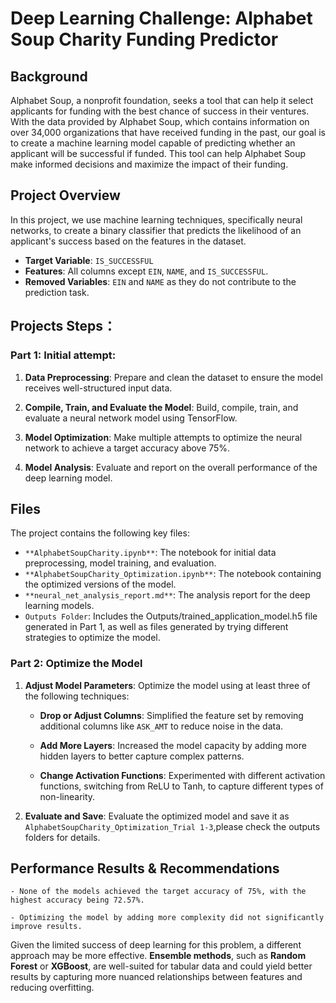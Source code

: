# Deep Learning Challenge: Alphabet Soup Charity Funding Predictor

## Background

Alphabet Soup, a nonprofit foundation, seeks a tool that can help it select applicants for funding with the best chance of success in their ventures. With the data provided by Alphabet Soup, which contains information on over 34,000 organizations that have received funding in the past, our goal is to create a machine learning model capable of predicting whether an applicant will be successful if funded. This tool can help Alphabet Soup make informed decisions and maximize the impact of their funding.

## Project Overview

In this project, we use machine learning techniques, specifically neural networks, to create a binary classifier that predicts the likelihood of an applicant's success based on the features in the dataset.

- **Target Variable**: `IS_SUCCESSFUL`
- **Features**: All columns except `EIN`, `NAME`, and `IS_SUCCESSFUL`.
- **Removed Variables**: `EIN` and `NAME` as they do not contribute to the prediction task.


## Projects Steps：

### Part 1: Initial attempt:

1. **Data Preprocessing**: Prepare and clean the dataset to ensure the model receives well-structured input data.

2. **Compile, Train, and Evaluate the Model**: Build, compile, train, and evaluate a neural network model using TensorFlow.

3. **Model Optimization**: Make multiple attempts to optimize the neural network to achieve a target accuracy above 75%.

4. **Model Analysis**: Evaluate and report on the overall performance of the deep learning model.

## Files

The project contains the following key files:

- `**AlphabetSoupCharity.ipynb**`: The notebook for initial data preprocessing, model training, and evaluation.
- `**AlphabetSoupCharity_Optimization.ipynb**`: The notebook containing the optimized versions of the model.
- `**neural_net_analysis_report.md**`: The analysis report for the deep learning models.
- `Outputs Folder`: Includes the Outputs/trained_application_model.h5 file generated in Part 1, as well as files generated by trying different strategies to optimize the model.


### Part 2: Optimize the Model

1. **Adjust Model Parameters**: Optimize the model using at least three of the following techniques:

    - **Drop or Adjust Columns**: Simplified the feature set by removing additional columns like `ASK_AMT` to reduce noise in the data.

    - **Add More Layers**: Increased the model capacity by adding more hidden layers to better capture complex patterns.
    
    - **Change Activation Functions**: Experimented with different activation functions, switching from ReLU to Tanh, to capture different types of non-linearity.

2. **Evaluate and Save**: Evaluate the optimized model and save it as `AlphabetSoupCharity_Optimization_Trial 1-3`,please check the outputs folders for details.



## Performance Results & Recommendations

    - None of the models achieved the target accuracy of 75%, with the highest accuracy being 72.57%.

    - Optimizing the model by adding more complexity did not significantly improve results.

Given the limited success of deep learning for this problem, a different approach may be more effective. **Ensemble methods**, such as **Random Forest** or **XGBoost**, are well-suited for tabular data and could yield better results by capturing more nuanced relationships between features and reducing overfitting.
